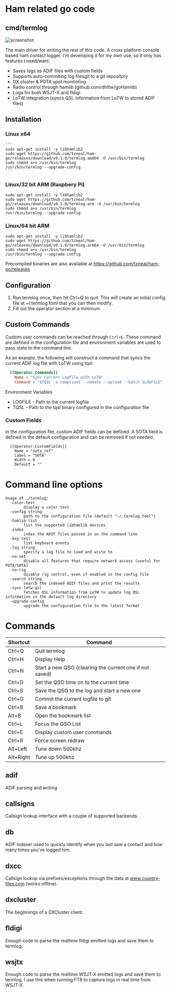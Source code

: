 # Ham related go code

## cmd/termlog

![screenshot](https://raw.githubusercontent.com/tzneal/ham-go/master/_screenshots/screenshot.png)

The main driver for writing the rest of this code.  A cross platform console
based ham contact logger.  I'm developing it for my own use, so it only has
features I need/want.

- Saves logs as ADIF files with custom fields
- Supports auto-commiting log filesgit to a git repository
- DX cluster & POTA spot monitoring
- Radio control through hamlib (github.com/dh1tw/goHamlib)
- Logs for both WSJT-X and fldigi
- LoTW integration (syncs QSL information from LoTW to stored ADIF files)

## Installation

### Linux x64
    ```
    sudo apt-get install -y libhamlib2
    sudo wget https://github.com/tzneal/ham-go/releases/download/v0.1.0/termlog.amd64 -O /usr/bin/termlog
    sudo chmod a+x /usr/bin/termlog
    /usr/bin/termlog --upgrade-config
    ```
    
### Linux/32 bit ARM (Raspbery Pi)
```
sudo apt-get install -y libhamlib2
sudo wget https://github.com/tzneal/ham-go/releases/download/v0.1.0/termlog.arm -O /usr/bin/termlog
sudo chmod a+x /usr/bin/termlog
/usr/bin/termlog --upgrade-config
```

### Linux/64 bit ARM
```
sudo apt-get install -y libhamlib2
sudo wget https://github.com/tzneal/ham-go/releases/download/v0.1.0/termlog.arm64 -O /usr/bin/termlog
sudo chmod a+x /usr/bin/termlog
/usr/bin/termlog --upgrade-config
```

Precompiled binaries are also available at https://github.com/tzneal/ham-go/releases

## Configuration

1) Run termlog once, then hit Ctrl+Q to quit.  This will create an initial
   config file at ~/.termlog.toml that you can then modify.
2) Fill out the operator section at a minimum

## Custom Commands

Custom user commands can be reached through ```Ctrl+E```. These command are defined in the configuration file and environment
variables are used to pass state to the command line.

As an exanple, the following will construct a command that syncs the current ADIF log file with LoTW using tqsl.

```toml
  [[Operator.Commands]]
    Name = "Sync Current Logfile with LoTW"
    Command = "$TQSL -a compliant --nodate --upload --batch $LOGFILE"
```

Environment Variables
- LOGFILE - Path to the current logfile
- TQSL - Path to the tqsl binary configured in the configuration file

### Custom Fields
In the configuration file, custom ADIF fields can be defined.  A SOTA field is defined in the default 
configuration and can be removed if not needed.

```
  [[Operator.CustomFields]]
    Name = "sota_ref"
    Label = "SOTA"
    Width = 8
    Default = ""
```

# Command line options
```
Usage of ./termlog:
  -color-test
    	display a color test
  -config string
    	path to the configuration file (default "~/.termlog.toml")
  -hamlib-list
    	list the supported libhamlib devices
  -index
    	index the ADIF files passed in on the command line
  -key-test
    	list keyboard events
  -log string
    	specify a log file to load and write to
  -no-net
    	disable all features that require network access (useful for POTA/SOTA)
  -no-rig
    	disable rig control, even if enabled in the config file
  -search string
    	search the indexed ADIF files and print the results
  -sync-lotw-qsl
    	fetches QSL information from LoTW to update log QSL information in the default log directory
  -upgrade-config
    	upgrade the configuration file to the latest format
```

# Commands
    
| Shortcut  | Command |
|-----------|---------|
| Ctrl+Q    | Quit termlog |
| Ctrl+H    | Display Help |
| Ctrl+N    | Start a new QSO (clearing the current one if not saved) |
| Ctrl+D    | Set the QSO time on to the current time |
| Ctrl+S    | Save the QSO to the log and start a new one |
| Ctrl+G    | Commit the current logfile to git |
| Ctrl+B    | Save a bookmark |
| Alt+B     | Open the bookmark list |
| Ctrl+L    | Focus the QSO List |
| Ctrl+E    | Display custom user commands |
| Ctrl+R    | Force screen redraw |
| Alt+Left  | Tune down 500khz |
| Alt+Right | Tune up 500khz |

## adif

ADIF parsing and writing

## callsigns

Callsign lookup interface with a couple of supported backends.

## db

ADIF indexer used to quickly identify when you last saw a contact and how many
times you've logged him.

## dxcc

Callsign lookup via prefixes/exceptions through the data at
www.country-files.com (works offline).

## dxcluster

The beginnings of a DXCluster client.

## fldigi

Enough code to parse the realtime fldigi emitted logs and save them to termlog.

## wsjtx

Enough code to parse the realtime WSJT-X emitted logs and save them to termlog. I use this when running
FT8 to capture logs in real time from WSJT-X.